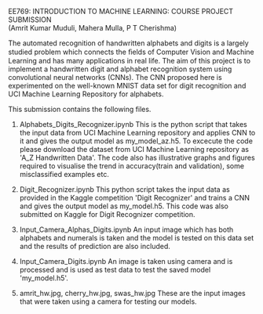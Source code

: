 EE769: INTRODUCTION TO MACHINE LEARNING: COURSE PROJECT SUBMISSION   
(Amrit Kumar Muduli, Mahera Mulla, P T Cherishma)

The automated recognition of handwritten alphabets and digits is a largely studied problem which connects the ﬁelds of Computer Vision and Machine Learning and has many applications in real life. The aim of this project is to implement a handwritten digit and alphabet recognition system using convolutional neural networks (CNNs). The CNN proposed here is experimented on the well-known MNIST data set for digit recognition and UCI Machine Learning Repository for alphabets.

This submission contains the following files. 

1. Alphabets_Digits_Recognizer.ipynb
This is the python script that takes the input data from UCI Machine Learning repository and applies CNN to it and gives the output model as my_model_az.h5. To excecute the code please download the dataset from UCI Machine Learning repository as 'A_Z Handwritten Data'. The code also has illustrative graphs and figures required to visualise the trend in accuracy(train and validation), some misclassified examples etc. 

2. Digit_Recognizer.ipynb
This python script takes the input data as provided in the Kaggle competition 'Digit Recognizer' and trains a CNN and gives the output model as my_model.h5. This code was also submitted on Kaggle for Digit Recognizer competition.

3. Input_Camera_Alphas_Digits.ipynb
An input image which has both alphabets and numerals is taken and the model is tested on this data set and the results of prediction are also included.  

4. Input_Camera_Digits.ipynb
An image is taken using camera and is processed and is used as test data to test the saved model 'my_model.h5'.

5. amrit_hw.jpg, cherry_hw.jpg, swas_hw.jpg
These are the input images that were taken using a camera for testing our models. 

